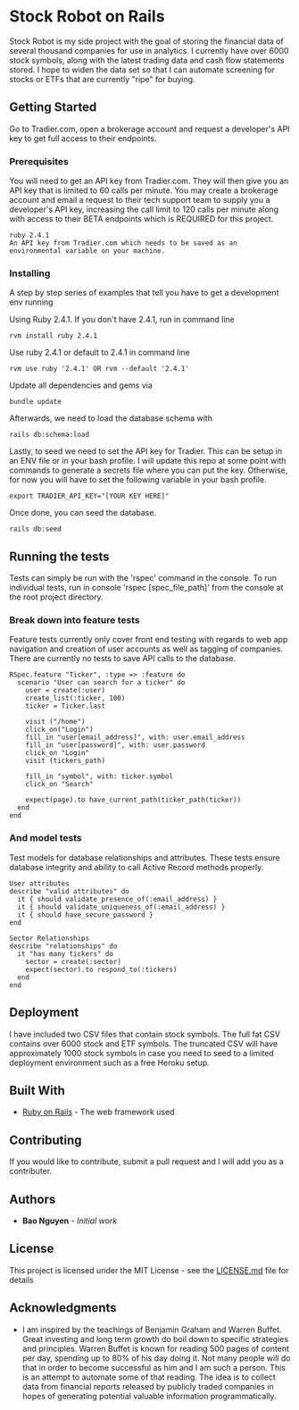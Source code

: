 # Stock Robot on Rails

Stock Robot is my side project with the goal of storing the financial data of several thousand companies for use in analytics.
I currently have over 6000 stock symbols, along with the latest trading data and cash flow statements stored. I hope to widen
the data set so that I can automate screening for stocks or ETFs that are currently "ripe" for buying.

## Getting Started

Go to Tradier.com, open a brokerage account and request a developer's API key to get full access to their endpoints.

### Prerequisites

You will need to get an API key from Tradier.com. They will then give you an API key that is limited to 60 calls per minute.
You may create a brokerage account and email a request to their tech support team to supply you a developer's API key,
increasing the call limit to 120 calls per minute along with access to their BETA endpoints which is REQUIRED for this
project.

```
ruby 2.4.1
An API key from Tradier.com which needs to be saved as an environmental variable on your machine.
```

### Installing

A step by step series of examples that tell you have to get a development env running

Using Ruby 2.4.1. If you don't have 2.4.1, run in command line

```
rvm install ruby 2.4.1
```

Use ruby 2.4.1 or default to 2.4.1 in command line

```
rvm use ruby '2.4.1' OR rvm --default '2.4.1'
```
Update all dependencies and gems via

```
bundle update
```

Afterwards, we need to load the database schema with

```
rails db:schema:load
```

Lastly, to seed we need to set the API key for Tradier. This can be setup in an ENV file or in your bash profile. I will
update this repo at some point with commands to generate a secrets file where you can put the key. Otherwise, for now you will
have to set the following variable in your bash profile.

```
export TRADIER_API_KEY="[YOUR KEY HERE]"
```

Once done, you can seed the database.

```
rails db:seed
```

## Running the tests

Tests can simply be run with the 'rspec' command in the console. To run individual tests, run in console 'rspec [spec_file_path]' from the console at the root project directory.

### Break down into feature tests

Feature tests currently only cover front end testing with regards to web app navigation and creation of user accounts as well
as tagging of companies. There are currently no tests to save API calls to the database.

```
RSpec.feature "Ticker", :type => :feature do
  scenario "User can search for a ticker" do
    user = create(:user)
    create_list(:ticker, 100)
    ticker = Ticker.last

    visit ("/home")
    click_on("Login")
    fill_in "user[email_address]", with: user.email_address
    fill_in "user[password]", with: user.password
    click_on "Login"
    visit (tickers_path)
    
    fill_in "symbol", with: ticker.symbol
    click_on "Search"

    expect(page).to have_current_path(ticker_path(ticker))
  end
end
```

### And model tests

Test models for database relationships and attributes. These tests ensure database integrity and ability to call Active Record
methods properly.

```
User attributes
describe "valid attributes" do
  it { should validate_presence_of(:email_address) }
  it { should validate_uniqueness_of(:email_address) }
  it { should have_secure_password }
end

Sector Relationships
describe "relationships" do
  it "has many tickers" do
    sector = create(:sector)
    expect(sector).to respond_to(:tickers)
  end
end
```

## Deployment

I have included two CSV files that contain stock symbols. The full fat CSV contains over 6000 stock and ETF symbols. The
truncated CSV will have approximately 1000 stock symbols in case you need to seed to a limited deployment environment such as
a free Heroku setup.

## Built With

* [Ruby on Rails](http://rubyonrails.org/) - The web framework used

## Contributing

If you would like to contribute, submit a pull request and I will add you as a contributer. 

## Authors

* **Bao Nguyen** - *Initial work*

## License

This project is licensed under the MIT License - see the [LICENSE.md](LICENSE.md) file for details

## Acknowledgments

* I am inspired by the teachings of Benjamin Graham and Warren Buffet. Great investing and long term growth do boil down to
specific strategies and principles. Warren Buffet is known for reading 500 pages of content per day, spending up to 80% of his
day doing it. Not many people will do that in order to become successful as him and I am such a person. This is an attempt to
automate some of that reading. The idea is to collect data from financial reports released by publicly traded companies in
hopes of generating potential valuable information programmatically.
